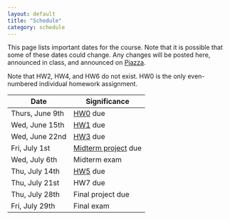 ```yaml
---
layout: default
title: "Schedule"
category: schedule
---
```


This page lists important dates for the course. Note that it is possible that some
of these dates could change. Any changes will be posted here, announced in class,
and announced on [Piazza](https://piazza.com/jhu/summer2022/en601220/home).

Note that HW2, HW4, and HW6 do not exist. HW0 is the only even-numbered
individual homework assignment.

Date | Significance
---- | ------------
Thurs, June 9th | [HW0](assign/hw0.html) due
Wed, June 15th | [HW1](assign/hw1.html) due
Wed, June 22nd | [HW3](assign/hw3.html) due
Fri, July 1st | [Midterm project](assign/midterm.html) due
Wed, July 6th | Midterm exam
Thu, July 14th | [HW5](assign/hw5.html) due
Thu, July 21st | HW7 due
Thu, July 28th | Final project due
Fri, July 29th | Final exam
